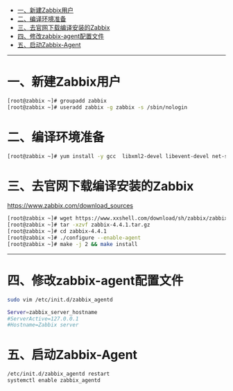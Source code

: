 * [一、新建Zabbix用户](#%E4%B8%80%E6%96%B0%E5%BB%BAzabbix%E7%94%A8%E6%88%B7)
* [二、编译环境准备](#%E4%BA%8C%E7%BC%96%E8%AF%91%E7%8E%AF%E5%A2%83%E5%87%86%E5%A4%87)
* [三、去官网下载编译安装的Zabbix](#%E4%B8%89%E5%8E%BB%E5%AE%98%E7%BD%91%E4%B8%8B%E8%BD%BD%E7%BC%96%E8%AF%91%E5%AE%89%E8%A3%85%E7%9A%84zabbix)
* [四、修改zabbix\-agent配置文件](#%E5%9B%9B%E4%BF%AE%E6%94%B9zabbix-agent%E9%85%8D%E7%BD%AE%E6%96%87%E4%BB%B6)
* [五、启动Zabbix\-Agent](#%E4%BA%94%E5%90%AF%E5%8A%A8zabbix-agent)

---
# 一、新建Zabbix用户

```bash
[root@zabbix ~]# groupadd zabbix
[root@zabbix ~]# useradd zabbix -g zabbix -s /sbin/nologin
```

# 二、编译环境准备

```bash
[root@zabbix ~]# yum install -y gcc  libxml2-devel libevent-devel net-snmp net-snmp-devel  curl  curl-devel php  php-bcmath  php-mbstring mariadb mariadb-devel java-1.6.0-openjdk-devel --skip-broken
```

# 三、去官网下载编译安装的Zabbix
https://www.zabbix.com/download_sources
```bash
[root@zabbix ~]# wget https://www.xxshell.com/download/sh/zabbix/zabbix4.4/zabbix-4.4.1.tar.gz
[root@zabbix ~]# tar -xzvf zabbix-4.4.1.tar.gz
[root@zabbix ~]# cd zabbix-4.4.1
[root@zabbix ~]# ./configure --enable-agent
[root@zabbix ~]# make -j 2 && make install
```
---
# 四、修改zabbix-agent配置文件

```bash
sudo vim /etc/init.d/zabbix_agentd

Server=zabbix_server_hostname
#ServerActive=127.0.0.1
#Hostname=Zabbix server
```

# 五、启动Zabbix-Agent

```bash
/etc/init.d/zabbix_agentd restart
systemctl enable zabbix_agentd
```